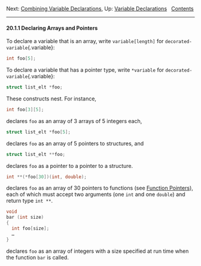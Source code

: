 Next: [Combining Variable
Declarations](Combining-Variable-Declarations.md), Up: [Variable
Declarations](Variable-Declarations.md)  
[Contents](index.md#SEC_Contents "Table of contents")  

------------------------------------------------------------------------


#### 20.1.1 Declaring Arrays and Pointers 


To declare a variable that is an array, write `variable[length]` for
`decorated-variable`{.variable}:

``` C
int foo[5];
```

To declare a variable that has a pointer type, write `*variable` for
`decorated-variable`{.variable}:

``` C
struct list_elt *foo;
```

These constructs nest. For instance,

``` C
int foo[3][5];
```

declares `foo` as an array of 3 arrays of 5 integers each,

``` C
struct list_elt *foo[5];
```

declares `foo` as an array of 5 pointers to structures, and

``` C
struct list_elt **foo;
```

declares `foo` as a pointer to a pointer to a structure.

``` C
int **(*foo[30])(int, double);
```

declares `foo` as an array of 30 pointers to functions (see [Function
Pointers](Function-Pointers.md)), each of which must accept two
arguments (one `int` and one `double`) and return type `int **`.

``` C
void
bar (int size)
{
  int foo[size];
  …
}
```

declares `foo` as an array of integers with a size specified at run time
when the function `bar` is called.
